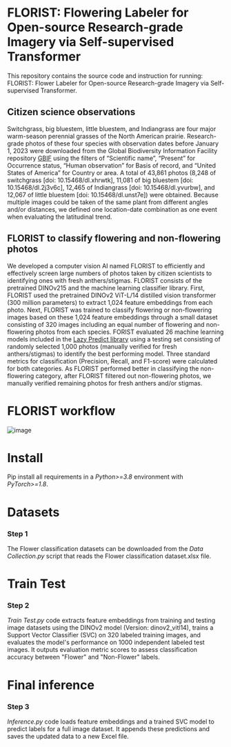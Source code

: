# FLORIST: Flowering Labeler for Open-source Research-grade Imagery via Self-supervised Transformer 
This repository contains the source code and instruction for running: FLORIST: Flower Labeler for Open-source Research-grade Imagery via Self-supervised Transformer.

## Citizen science observations
Switchgrass, big bluestem, little bluestem, and Indiangrass are four major warm-season perennial grasses of the North American prairie. Research-grade photos of these four species with observation dates before January 1, 2023 were downloaded from the Global Biodiversity Information Facility repository [GBIF](https://www.gbif.org/) using the filters of “Scientific name”, “Present” for Occurrence status, “Human observation” for Basis of record, and “United States of America” for Country or area. A total of 43,861 photos (8,248 of switchgrass [doi: 10.15468/dl.xhrwtk], 11,081 of big bluestem [doi: 10.15468/dl.2j3v6c], 12,465 of Indiangrass [doi: 10.15468/dl.yvurbw], and 12,067 of little bluestem [doi: 10.15468/dl.unst7e]) were obtained. Because multiple images could be taken of the same plant from different angles and/or distances, we defined one location-date combination as one event when evaluating the latitudinal trend.

## FLORIST to classify flowering and non-flowering photos
We developed a computer vision AI named FLORIST to efficiently and effectively screen large numbers of photos taken by citizen scientists to identifying ones with fresh anthers/stigmas. FLORIST consists of the pretrained DINOv215 and the machine learning classifier library. First, FLORIST used the pretrained DINOv2 ViT-L/14 distilled vision transformer (300 million parameters) to extract 1,024 feature embeddings from each photo. Next, FLORIST was trained to classify flowering or non-flowering images based on these 1,024 feature embeddings through a small dataset consisting of 320 images including an equal number of flowering and non-flowering photos from each species. FORIST evaluated 26 machine learning models included in the [Lazy Predict library](https://lazypredict.readthedocs.io/en/latest/index.html) using a testing set consisting of randomly selected 1,000 photos (manually verified for fresh anthers/stigmas) to identify the best performing model. Three standard metrics for classification (Precision, Recall, and F1-score) were calculated for both categories. As FLORIST performed better in classifying the non-flowering category, after FLORIST filtered out non-flowering photos, we manually verified remaining photos for fresh anthers and/or stigmas.

# FLORIST workflow
![image](https://github.com/user-attachments/assets/dfe5c489-f717-44b3-81f9-cff16164db6c)

# Install
Pip install all requirements in a *Python>=3.8* environment with *PyTorch>=1.8*.

# Datasets
### Step 1
The Flower classification datasets can be downloaded from the *Data Collection.py* script that reads the Flower classification dataset.xlsx file.

# Train Test
### Step 2
*Train Test.py* code extracts feature embeddings from training and testing image datasets using the DINOv2 model (Version: dinov2_vitl14), trains a Support Vector Classifier (SVC) on 320 labeled training images, and evaluates the model's performance on 1000 independent labeled test images. It outputs evaluation metric scores to assess classification accuracy between "Flower" and "Non-Flower" labels.

# Final inference
### Step 3
*Inference.py* code loads feature embeddings and a trained SVC model to predict labels for a full image dataset. It appends these predictions and saves the updated data to a new Excel file.
